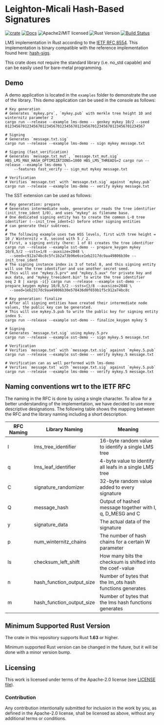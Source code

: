 # Leighton-Micali Hash-Based Signatures

[![crate][crate-image]][crate-link]
[![Docs][docs-image]][docs-link]
![Apache2/MIT licensed][license-image]
![Rust Version][rustc-image]
[![Build Status][build-image]][build-link]

LMS implementation in Rust according to the [IETF RFC 8554](https://datatracker.ietf.org/doc/html/rfc8554).
This implementation is binary compatible with the reference implementation found here: [hash-sigs](https://github.com/cisco/hash-sigs).

This crate does not require the standard library (i.e. no_std capable) and can be easily used for bare-metal programming.

## Demo
A demo application is located in the `examples` folder to demonstrate the use of the library.
This demo application can be used in the console as follows:

```
# Key generation
# Generates `mykey.prv`, `mykey.pub` with merkle tree height 10 and winternitz parameter 2
cargo run --release --example lms-demo -- genkey mykey 10/2 --seed 0123456701234567012345670123456701234567012345670123456701234567

# Signing
# Generates `message.txt.sig`
cargo run --release --example lms-demo -- sign mykey message.txt

# Signing (fast_verification)
# Generates `message.txt_mut`, `message.txt_mut.sig`
HBS_LMS_MAX_HASH_OPTIMIZATIONS=1000 HBS_LMS_THREADS=2 cargo run --release --example lms-demo \
    --features fast_verify -- sign_mut mykey message.txt

# Verification
# Verifies `message.txt` with `message.txt.sig` against `mykey.pub`
cargo run --release --example lms-demo -- verify mykey message.txt
```

The SST extension can be used as follows:

```
# Key generation: prepare
# Generates intermediate node, generates or reads the tree identifier (init_tree_ident 1/0), and uses "mykey" as filename base.
# One dedicated signing entity has to create the common L-0 tree identifier (--init_tree_ident=1) before other signing entities
# can generate their subtrees.
#
# The following example uses two HSS levels, first with tree height = 10 / Winternitz = 8, second with 5 / 2.
# First, a signing entity (here: 1 of 8) creates the tree identifier
cargo run --release --example sst-demo -- prepare_keygen mykey 10/8,5/2 --ssts=1/8 --auxsize=2048 \
  --seed=c912a74bc8c5fc1b2a73b96e6ce1eb2317dc9aa49806b30e --init_tree_ident
# The signing instance index is 3 of total 8, and this signing entity will use the tree identifier and use another secret seed.
# This will use "mykey.5.prv" and "mykey.5.aux" for private key and aux data, and "mykey_treeident.bin" to write the tree identifier
seq 2 8 | xargs -i{} cargo run --release --example sst-demo -- prepare_keygen mykey 10/8,5/2 --ssts={}/8 --auxsize=2048 \
  --seed=1eb2317dc9aa49806b30e578436d0f659b1f5c912a74bc8c

# Key generation: finalize
# After all signing entities have created their intermediate node values, the public key can be generated.
# This will use mykey.5.pub to write the public key for signing entity index 5.
cargo run --release --example sst-demo -- finalize_keygen mykey 5

# Signing
# Generates `message.txt.sig` using mykey.5.prv
cargo run --release --example sst-demo -- sign mykey.5 message.txt

# Verification
# Verifies `message.txt` with `message.txt.sig` against `mykey.5.pub`
cargo run --release --example sst-demo -- verify mykey.5 message.txt

# Verification can as well performed with lms-demo
# Verifies `message.txt` with `message.txt.sig` against `mykey.5.pub`
cargo run --release --example lms-demo -- verify mykey.5 message.txt
```

## Naming conventions wrt to the IETF RFC
The naming in the RFC is done by using a single character.
To allow for a better understanding of the implementation, we have decided to use more descriptive designations.
The following table shows the mapping between the RFC and the library naming including a short description.

| RFC Naming | Library Naming       | Meaning                                                   |
|------------|----------------------|-----------------------------------------------------------|
| I          | lms_tree_identifier       | 16-byte random value to identify a single LMS tree        |
| q          | lms_leaf_identifier       | 4-byte value to identify all leafs in a single LMS tree   |
| C          | signature_randomizer      | 32-byte random value added to every signature             |
| Q          | message_hash              | Output of hashed message together with I, q, D_MESG and C |
| y          | signature_data            | The actual data of the signature                          |
| p          | num_winternitz_chains     | The number of hash chains for a certain W parameter       |
| ls         | checksum_left_shift       | How many bits the checksum is shifted into the coef-value |
| n          | hash_function_output_size | Number of bytes that the lm_ots hash functions generates  |
| m          | hash_function_output_size | Number of bytes that the lms hash functions generates     |

## Minimum Supported Rust Version
The crate in this repository supports Rust **1.63** or higher.

Minimum supported Rust version can be changed in the future, but it will be done with a minor version bump.

## Licensing
This work is licensed under terms of the Apache-2.0 license (see [LICENSE file](LICENSE)).

### Contribution
Any contribution intentionally submitted for inclusion in the work by you, as defined in the Apache-2.0 license, shall be licensed as above, without any additional terms or conditions.

[//]: # (badges)

[crate-image]: https://img.shields.io/crates/v/hbs-lms.svg
[crate-link]: https://crates.io/crates/hbs-lms
[docs-image]: https://docs.rs/hbs-lms/badge.svg
[docs-link]: https://docs.rs/hbs-lms/
[license-image]: https://img.shields.io/badge/license-Apache2.0-blue.svg
[rustc-image]: https://img.shields.io/badge/rustc-1.63+-blue.svg
[build-image]: https://github.com/Fraunhofer-AISEC/hbs-lms-rust/workflows/lms/badge.svg?branch=master
[build-link]: https://github.com/Fraunhofer-AISEC/hbs-lms-rust/actions?query=workflow%3Alms
